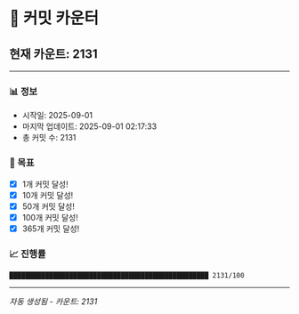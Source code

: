 # 🔢 커밋 카운터

## 현재 카운트: 2131

---

### 📊 정보
- 시작일: 2025-09-01
- 마지막 업데이트: 2025-09-01 02:17:33
- 총 커밋 수: 2131

### 🎯 목표
- [x] 1개 커밋 달성!
- [x] 10개 커밋 달성!
- [x] 50개 커밋 달성!
- [x] 100개 커밋 달성!
- [x] 365개 커밋 달성!

### 📈 진행률
```
██████████████████████████████████████████████████ 2131/100
```

---
*자동 생성됨 - 카운트: 2131*

